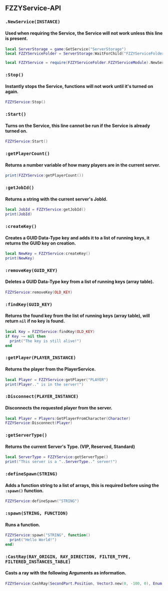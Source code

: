 ## FZZYService-API

### `.NewService(INSTANCE)`
#### Used when requiring the Service, the Service will not work unless this line is present.
```lua
local ServerStorage = game:GetService("ServerStorage")
local FZZYServiceFolder = ServerStorage:WaitForChild("FZZYServiceFolder")

local FZZYService = require(FZZYServiceFolder.FZZYServiceModule).NewService(script)
```
### `:Stop()`
#### Instantly stops the Service, functions will not work until it's turned on again.
```lua
FZZYService:Stop()
```
### `:Start()`
#### Turns on the Service, this line cannot be run if the Service is already turned on.
```lua
FZZYService:Start()
```
### `:getPlayerCount()`
#### Returns a number variable of how many players are in the current server.
```lua
print(FZZYService:getPlayerCount())
```
### `:getJobId()`
#### Returns a string with the current server's JobId.
```lua
local JobId = FZZYService:getJobId()
print(JobId)
```
### `:createKey()`
#### Creates a GUID Data-Type key and adds it to a list of running keys, it returns the GUID key on creation.
```lua
local NewKey = FZZYService:createKey()
print(NewKey)
```
### `:removeKey(GUID_KEY)`
#### Deletes a GUID Data-Type key from a list of running keys (array table).
```lua
FZZYService:removeKey(OLD_KEY)
```
### `:findKey(GUID_KEY)`
#### Returns the found key from the list of running keys (array table), will return `nil` if no key is found.
```lua
local Key = FZZYService:findKey(OLD_KEY)
if Key ~= nil then
  print("The key is still alive!")
end
```
### `:getPlayer(PLAYER_INSTANCE)`
#### Returns the player from the PlayerService.
```lua
local Player = FZZYService:getPlayer("PLAYER")
print(Player.." is in the server!")
```
### `:Disconnect(PLAYER_INSTANCE)`
#### Disconnects the requested player from the server.
```lua
local Player = Players:GetPlayerFromCharacter(Character)
FZZYService:Disconnect(Player)
```
### `:getServerType()`
#### Returns the current Server's Type. (VIP, Reserved, Standard)
```lua
local ServerType = FZZYService:getServerType()
print("This server is a "..ServerType.." server!")
```
### `:defineSpawn(STRING)`
#### Adds a function string to a list of arrays, this is required before using the `:spawn()` function.
```lua
FZZYService:defineSpawn("STRING")
```
### `:spawn(STRING, FUNCTION)`
#### Runs a function.
```lua
FZZYService:spawn("STRING", function()
  print("Hello World!")
end)
```
### `:CastRay(RAY_ORIGIN, RAY_DIRECTION, FILTER_TYPE, FILTERED_INSTANCES_TABLE)`
#### Casts a ray with the following Arguments as information.
```lua
FZZYService:CashRay(SecondPart.Position, Vector3.new(0, -100, 0), Enum.RaycastFilterType.Blacklist, {SecondPart.Parent})
```
